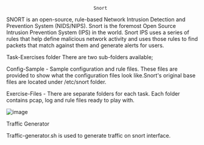                                     Snort
                                   
 SNORT is an open-source, rule-based Network Intrusion Detection and Prevention System (NIDS/NIPS). Snort is the foremost Open Source Intrusion Prevention System (IPS) in the world. Snort IPS uses a series of rules that help define malicious network activity and uses those rules to find packets that match against them and generate alerts for users.
 
Task-Exercises folder
There are two sub-folders available;

Config-Sample - Sample configuration and rule files. These files are provided to show what the configuration files look like.Snort's original base files are located under /etc/snort folder.

Exercise-Files - There are separate folders for each task. Each folder contains pcap, log and rule files ready to play with.

![image](https://github.com/Meerathimothy/Cyber-Security/assets/57287429/c29c7ab0-db26-47ef-9cc8-818a4cee4e27)

Traffic Generator

Traffic-generator.sh is used to generate traffic on snort interface.
